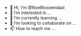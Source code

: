 - 👋 Hi, I’m @RoelRoozendaal
- 👀 I’m interested in ...
- 🌱 I’m currently learning ...
- 💞️ I’m looking to collaborate on ...
- 📫 How to reach me ...

<!---
RoelRoozendaal/RoelRoozendaal is a ✨ special ✨ repository because its `README.md` (this file) appears on your GitHub profile.
You can click the Preview link to take a look at your changes.
--->
